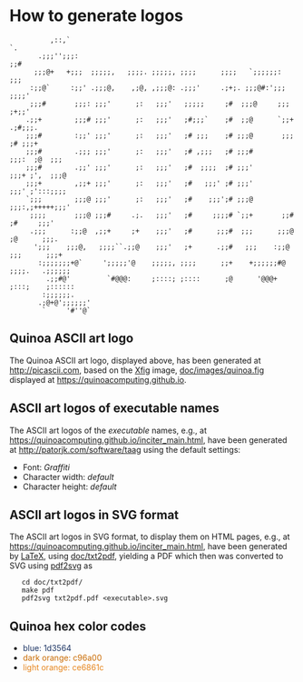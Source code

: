 # How to generate logos

              ,::,`                                                            `.        
           .;;;'';;;:                                                          ;;#       
          ;;;@+   +;;;  ;;;;;,   ;;;;. ;;;;;, ;;;;      ;;;;   `;;;;;;:        ;;;       
         :;;@`     :;;' .;;;@,    ,;@, ,;;;@: .;;;'     .;+;. ;;;@#:';;;      ;;;;'      
         ;;;#       ;;;: ;;;'      ;:   ;;;'   ;;;;;     ;#  ;;;@     ;;;     ;+;;'      
        .;;+        ;;;# ;;;'      ;:   ;;;'   ;#;;;`    ;#  ;;@      `;;+   .;#;;;.     
        ;;;#        :;;' ;;;'      ;:   ;;;'   ;# ;;;    ;# ;;;@       ;;;   ;# ;;;+     
        ;;;#        .;;; ;;;'      ;:   ;;;'   ;# ,;;;   ;# ;;;#       ;;;:  ;@  ;;;     
        ;;;#        .;;' ;;;'      ;:   ;;;'   ;#  ;;;;  ;# ;;;'       ;;;+ ;',  ;;;@    
        ;;;+        ,;;+ ;;;'      ;:   ;;;'   ;#   ;;;' ;# ;;;'       ;;;' ;':::;;;;    
        `;;;        ;;;@ ;;;'      ;:   ;;;'   ;#    ;;;';# ;;;@       ;;;:,;+++++;;;'   
         ;;;;       ;;;@ ;;;#     .;.   ;;;'   ;#     ;;;;# `;;+       ;;# ;#     ;;;'   
         .;;;      :;;@  ,;;+     ;+    ;;;'   ;#      ;;;#  ;;;      ;;;@ ;@      ;;;.  
          ';;;    ;;;@,   ;;;;``.;;@    ;;;'   ;+      .;;#   ;;;    :;;@ ;;;      ;;;+  
           :;;;;;;;+@`     ';;;;;'@    ;;;;;, ;;;;      ;;+    +;;;;;;#@ ;;;;.   .;;;;;; 
             .;;#@'         `#@@@:     ;::::; ;::::      ;@      '@@@+   ;:::;    ;::::::
            :;;;;;;.                                                                     
           .;@+@';;;;;;'                                                                 
            `     '#''@`                                                                 

## Quinoa ASCII art logo

The Quinoa ASCII art logo, displayed above, has been generated at
http://picascii.com, based on the [Xfig](http://mcj.sourceforge.net/) image,
[doc/images/quinoa.fig](https://github.com/quinoacomputing/quinoa/blob/master/doc/images/quinoa.fig)
displayed at https://quinoacomputing.github.io.

## ASCII art logos of executable names

The ASCII art logos of the _executable_ names, e.g., at
https://quinoacomputing.github.io/inciter_main.html, have been generated at
http://patorjk.com/software/taag using the default settings:

   - Font: _Graffiti_
   - Character width: _default_
   - Character height: _default_

## ASCII art logos in SVG format

The ASCII art logos in SVG format, to display them on HTML pages, e.g., at
https://quinoacomputing.github.io/inciter_main.html, have been generated by
[LaTeX](https://www.latex-project.org/), using
[doc/txt2pdf](https://github.com/quinoacomputing/quinoa/tree/master/doc/txt2pdf),
yielding a PDF which then was converted to SVG using
[pdf2svg](http://www.cityinthesky.co.uk/opensource/pdf2svg/) as

       cd doc/txt2pdf/
       make pdf
       pdf2svg txt2pdf.pdf <executable>.svg

## Quinoa hex color codes

   - <span style="color:#1d3564">blue: 1d3564</span>
   - <span style="color:#c96a00">dark orange: c96a00</span>
   - <span style="color:#e6851c">light orange: ce6861c</span>
